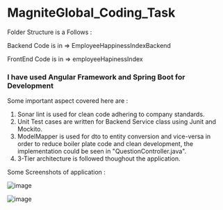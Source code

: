 # MagniteGlobal_Coding_Task
 

Folder Structure is a Follows : 

Backend Code is in => EmployeeHappinessIndexBackend

FrontEnd Code is in => employeeHapinessIndex


<H3>I have used Angular Framework and Spring Boot for Development</H3>

Some important aspect covered here are :
 
  1. Sonar lint is used for clean code adhering to company standards.
  2. Unit Test cases are written for Backend Service class using Junit and Mockito.
  3. ModelMapper is used for dto to entity conversion and vice-versa in order to reduce boiler plate code and clean development, the implementation could be seen in    "QuestionController.java".
  4. 3-Tier architecture is followed thoughout the application.


Some Screenshots of application :

![image](https://user-images.githubusercontent.com/30471382/219928949-2192374c-435e-43d9-9165-eab42049f0f7.png)


![image](https://user-images.githubusercontent.com/30471382/219929148-05ae6b92-850c-4a0f-a005-f0a54a585409.png)
